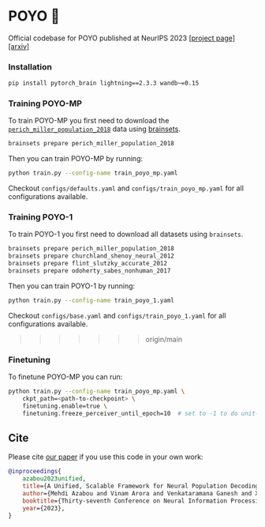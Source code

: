 # POYO 🧠
Official codebase for POYO published at NeurIPS 2023
[[project page]](https://poyo-brain.github.io/)
[[arxiv]](https://arxiv.org/abs/2310.16046)

### Installation

```bash
pip install pytorch_brain lightning==2.3.3 wandb~=0.15
```

### Training POYO-MP
To train POYO-MP you first need to download the [`perich_miller_population_2018`](https://brainsets.readthedocs.io/en/latest/glossary/brainsets.html#perich-miller-population-2018) data using [brainsets](https://github.com/neuro-galaxy/brainsets).

```bash
brainsets prepare perich_miller_population_2018
```

Then you can train POYO-MP by running:

```bash
python train.py --config-name train_poyo_mp.yaml
```

Checkout `configs/defaults.yaml` and `configs/train_poyo_mp.yaml` for all configurations
available.

### Training POYO-1
To train POYO-1 you first need to download all datasets using `brainsets`.

```bash
brainsets prepare perich_miller_population_2018
brainsets prepare churchland_shenoy_neural_2012
brainsets prepare flint_slutzky_accurate_2012
brainsets prepare odoherty_sabes_nonhuman_2017
```

Then you can train POYO-1 by running:

```bash
python train.py --config-name train_poyo_1.yaml
```

Checkout `configs/base.yaml` and `configs/train_poyo_1.yaml` for all configurations available.
>>>>>>> origin/main

### Finetuning
To finetune POYO-MP you can run:
```bash
python train.py --config-name train_poyo_mp.yaml \
    ckpt_path=<path-to-checkpoint> \
    finetuning.enable=true \
    finetuning.freeze_perceiver_until_epoch=10  # set to -1 to do unit-identification
```


## Cite
Please cite [our paper](https://papers.nips.cc/paper_files/paper/2023/hash/8ca113d122584f12a6727341aaf58887-Abstract-Conference.html) if you use this code in your own work:

```bibtex
@inproceedings{
    azabou2023unified,
    title={A Unified, Scalable Framework for Neural Population Decoding},
    author={Mehdi Azabou and Vinam Arora and Venkataramana Ganesh and Ximeng Mao and Santosh Nachimuthu and Michael Mendelson and Blake Richards and Matthew Perich and Guillaume Lajoie and Eva L. Dyer},
    booktitle={Thirty-seventh Conference on Neural Information Processing Systems},
    year={2023},
}
```
